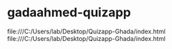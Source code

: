 # gadaahmed-quizapp 
file:///C:/Users/lab/Desktop/Quizapp-Ghada/index.html
file:///C:/Users/lab/Desktop/Quizapp-Ghada/index.html
